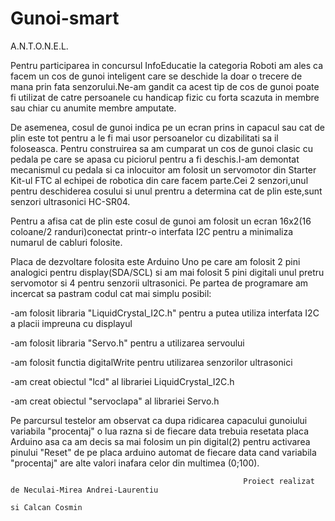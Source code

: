 # Gunoi-smart
A.N.T.O.N.E.L.

Pentru participarea in concursul InfoEducatie la categoria Roboti am ales ca facem un cos de gunoi inteligent care se deschide 
la doar o trecere de mana prin fata senzorului.Ne-am gandit ca acest tip de cos de gunoi poate fi utilizat de catre persoanele cu handicap fizic
cu forta scazuta in membre sau chiar cu anumite membre amputate.


De asemenea, cosul de gunoi indica pe un ecran prins in capacul sau cat de plin este tot pentru a le fi mai usor persoanelor cu dizabilitati sa il foloseasca.
Pentru construirea sa am cumparat un cos de gunoi clasic cu pedala pe care se apasa cu piciorul pentru a fi deschis.I-am demontat mecanismul cu pedala si 
ca inlocuitor am folosit un servomotor din Starter Kit-ul FTC al echipei de robotica din care facem parte.Cei 2 senzori,unul pentru deschiderea cosului si 
unul prentru a determina cat de plin este,sunt senzori ultrasonici HC-SR04.


Pentru a afisa cat de plin este cosul de gunoi am folosit un ecran 16x2(16 coloane/2 randuri)conectat printr-o interfata I2C pentru a minimaliza numarul
de cabluri folosite.


Placa de dezvoltare folosita este Arduino Uno pe care am folosit 2 pini analogici pentru display(SDA/SCL) si am mai folosit 5 pini digitali unul pretru
servomotor si 4 pentru senzorii ultrasonici.
Pe partea de programare am incercat sa pastram codul cat mai simplu posibil:

-am folosit libraria "LiquidCrystal_I2C.h" pentru a putea utiliza interfata I2C a placii impreuna cu displayul

-am folosit libraria "Servo.h" pentru a utilizarea servoului

-am folosit functia digitalWrite pentru utilizarea senzorilor ultrasonici

-am creat obiectul "lcd" al librariei LiquidCrystal_I2C.h

-am creat obiectul "servoclapa" al librariei Servo.h

Pe parcursul testelor am observat ca dupa ridicarea capacului gunoiului variabila "procentaj" o lua razna si de fiecare data trebuia resetata
placa Arduino asa ca am decis sa mai folosim un pin digital(2) pentru activarea pinului "Reset" de pe placa arduino automat de fiecare data cand
variabila "procentaj" are alte valori inafara celor din multimea (0;100).



                                                        Proiect realizat de Neculai-Mirea Andrei-Laurentiu
                                                                                si Calcan Cosmin
